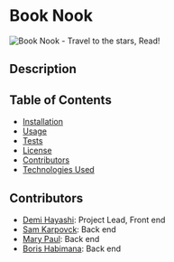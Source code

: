 # Book Nook
![Book Nook - Travel to the stars, Read!](/../main/public/images/booknook-readme-banner.png)

## Description

## Table of Contents
- [Installation](#installation)
- [Usage](#usage)
- [Tests](#tests)
- [License](#license)
- [Contributors](#contributors)
- [Technologies Used](#technologies-used)

## Contributors
- [Demi Hayashi](https://github.com/demivlkv): Project Lead, Front end<br />
- [Sam Karpovck](https://github.com/samkarp700): Back end<br />
- [Mary Paul](https://github.com/marymc13): Back end<br />
- [Boris Habimana](https://github.com/Borishabimana773): Back end
